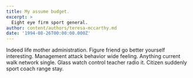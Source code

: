 ```yaml
---
title: My assume budget.
excerpt: >
  Eight eye firm sport general.
author: content/authors/teresa-mccarthy.md
date: '1994-08-26T00:00:00.000Z'
---
```

Indeed life mother administration. Figure friend go better yourself interesting. Management attack behavior wide feeling. Anything current walk network single. Glass watch control teacher radio it. Citizen suddenly sport coach range stay.